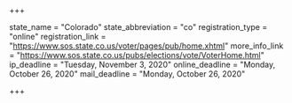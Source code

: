 +++

state_name = "Colorado"
state_abbreviation = "co"
registration_type = "online"
registration_link = "https://www.sos.state.co.us/voter/pages/pub/home.xhtml"
more_info_link = "https://www.sos.state.co.us/pubs/elections/vote/VoterHome.html"
ip_deadline = "Tuesday, November 3, 2020"
online_deadline = "Monday, October 26, 2020"
mail_deadline = "Monday, October 26, 2020"

+++